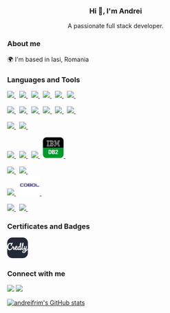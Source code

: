 <h3 align="center">Hi 👋, I'm Andrei</h3>
<p align="center">A passionate full stack developer.</p>

### About me

🌍 I'm based in Iasi, Romania

### Languages and Tools

<p align="left">
    <a href="https://developer.mozilla.org/en-US/docs/Learn/Getting_started_with_the_web/HTML_basics" target="_blank" rel="noreferrer">
        <img src="https://skillicons.dev/icons?i=html" /> 
    </a>&nbsp;
    <a href="https://developer.mozilla.org/en-US/docs/Web/CSS" target="_blank" rel="noreferrer">
        <img src="https://skillicons.dev/icons?i=css" /> 
    </a>&nbsp;
    <a href="https://developer.mozilla.org/en-US/docs/Web/JavaScript" target="_blank" rel="noreferrer">
        <img src="https://skillicons.dev/icons?i=js" /> 
    </a>&nbsp;
    <a href="https://www.typescriptlang.org/" target="_blank" rel="noreferrer">
       <img src="https://skillicons.dev/icons?i=ts" />
    </a> &nbsp;
    <a href="https://tailwindcss.com/" target="_blank" rel="noreferrer">
       <img src="https://skillicons.dev/icons?i=tailwind" />
    </a>&nbsp;
    <a href="https://getbootstrap.com/" target="_blank" rel="noreferrer">
         <img src="https://skillicons.dev/icons?i=bootstrap" />
    </a>&nbsp;
    <br /><br />
    <a href="https://reactjs.org/" target="_blank" rel="noreferrer">
       <img src="https://skillicons.dev/icons?i=react" />
    </a>&nbsp;
     <a href="https://redux-toolkit.js.org/" target="_blank" rel="noreferrer">
         <img src="https://skillicons.dev/icons?i=redux" />
    </a>&nbsp;
    <a href="https://nextjs.org/docs" target="_blank" rel="noreferrer">
         <img src="https://skillicons.dev/icons?i=nextjs" />
    </a>&nbsp;
    <a href="https://angular.io/" target="_blank" rel="noreferrer">
         <img src="https://skillicons.dev/icons?i=angular" />
    </a>&nbsp;
    <a href="https://jquery.com/" target="_blank" rel="noreferrer">
         <img src="https://skillicons.dev/icons?i=jquery" />
    </a>&nbsp;
    <a href="https://nodejs.org/en/" target="_blank" rel="noreferrer">
        <img src="https://skillicons.dev/icons?i=nodejs" />
    </a>&nbsp;
    <br /><br />
    <a href="https://aws.amazon.com/" target="_blank" rel="noreferrer">
         <img src="https://skillicons.dev/icons?i=aws" />
    </a>&nbsp;
    <a href="https://git-scm.com/" target="_blank" rel="noreferrer">
         <img src="https://skillicons.dev/icons?i=git" />
    </a>&nbsp;
    <br /><br />
    <a href="https://www.mysql.com/" target="_blank" rel="noreferrer">
         <img src="https://skillicons.dev/icons?i=mysql" />
    </a>&nbsp;
    <a href="https://www.postgresql.org/" target="_blank" rel="noreferrer">
         <img src="https://skillicons.dev/icons?i=postgres" />
    </a>&nbsp;
    <a href="https://www.mongodb.com/" target="_blank" rel="noreferrer">
         <img src="https://skillicons.dev/icons?i=mongodb" />
    </a>&nbsp;
    <a href="https://www.ibm.com/products/db2" target="_blank" rel="noreferrer">
         <img src="https://raw.githubusercontent.com/andreifrim/andreifrim/main/assets/ibm-db2.png" height="48"/>
    </a>&nbsp;
    <br /><br />
    <a href="https://www.php.net/" target="_blank" rel="noreferrer">
       <img src="https://skillicons.dev/icons?i=php" />
    </a>&nbsp;
    <a href="https://wordpress.com/" target="_blank" rel="noreferrer">
       <img src="https://skillicons.dev/icons?i=wordpress" />
    </a>&nbsp;
    <br />
    <a href="https://www.python.org/" target="_blank" rel="noreferrer">
       <img src="https://skillicons.dev/icons?i=py" />
    </a>&nbsp;
    <a href="https://www.ibm.com/docs/en/i/7.1?topic=languages-cobol" target="_blank" rel="noreferrer">
       <img src="https://raw.githubusercontent.com/andreifrim/andreifrim/main/assets/cobol.png" height="48"/>
    </a>&nbsp;
    <br /><br />
    <a href="https://maven.apache.org/" target="_blank" rel="noreferrer">
         <img src="https://skillicons.dev/icons?i=maven" />
    </a>&nbsp;
    <a href="https://code.visualstudio.com/" target="_blank" rel="noreferrer">
         <img src="https://skillicons.dev/icons?i=vscode" />
    </a>&nbsp;
</p>

### Certificates and Badges

<p align="left" style="display:flex;">  
     <a href="https://www.credly.com/users/andreifrim/badges" target="_blank" rel="noreferrer">
         <img src="https://raw.githubusercontent.com/andreifrim/andreifrim/main/assets/credly.svg" height="48"/>
    </a>&nbsp;
</p>        
                    
### Connect with me
                  
                  
<p align="left" style="display:flex;">                      
    <a href="https://www.github.com/andreifrim" target="_blank" rel="noreferrer">
       <img src="https://skillicons.dev/icons?i=github" />
    </a>&nbsp;
    <a href="https://www.linkedin.com/in/andreifrim" target="_blank" rel="noreferrer">
         <img src="https://skillicons.dev/icons?i=linkedin" />
    </a>&nbsp;
</p>

<a href="http://www.github.com/andreifrim">
    <img src="https://github-readme-stats.vercel.app/api?username=andreifrim&exclude_repo=andreifrim&show_icons=true&count_private=true&theme=dracula&hide_border=true&title_color=0891b2&range=all_time" alt="andreifrim's GitHub stats" />
</a>
